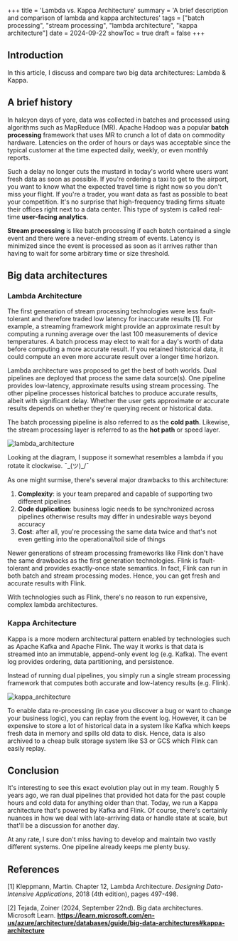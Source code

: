 +++
title = 'Lambda vs. Kappa Architecture'
summary = 'A brief description and comparison of lambda and kappa architectures'
tags = ["batch processing", "stream processing", "lambda architecture", "kappa architecture"]
date = 2024-09-22
showToc = true
draft = false
+++

## Introduction

In this article, I discuss and compare two big data architectures: Lambda & Kappa. 

## A brief history

In halcyon days of yore, data was collected in batches and processed using algorithms such as MapReduce (MR). Apache Hadoop was a popular **batch processing** framework that uses MR to crunch a lot of data on commodity hardware. Latencies on the order of hours or days was acceptable since the typical customer at the time expected daily, weekly, or even monthly reports. 

Such a delay no longer cuts the mustard in today's world where users want fresh data as soon as possible. If you're ordering a taxi to get to the airport, you want to know what the expected travel time is right now so you don't miss your flight. If you're a trader, you want data as fast as possible to beat your competition. It's no surprise that high-frequency trading firms situate their offices right next to a data center. This type of system is called real-time **user-facing analytics**.

**Stream processing** is like batch processing if each batch contained a single event and there were a never-ending stream of events. Latency is minimized since the event is processed as soon as it arrives rather than having to wait for some arbitrary time or size threshold.

## Big data architectures

### Lambda Architecture

The first generation of stream processing technologies were less fault-tolerant and therefore traded low latency for inaccurate results [1]. For example, a streaming framework might provide an approximate result by computing a running average over the last 100 measurements of device temperatures. A batch process may elect to wait for a day's worth of data before computing a more accurate result. If you retained historical data, it could compute an even more accurate result over a longer time horizon.

Lambda architecture was proposed to get the best of both worlds. Dual pipelines are deployed that process the same data source(s). One pipeline provides low-latency, approximate results using stream processing. The other pipeline processes historical batches to produce accurate results, albeit with significant delay. Whether the user gets approximate or accurate results depends on whether they're querying recent or historical data.

The batch processing pipeline is also referred to as the **cold path**. Likewise, the stream processing layer is referred to as the **hot path** or speed layer.

![lambda_architecture](/images/2024-09-22_lambda.png)

Looking at the diagram, I suppose it somewhat resembles a lambda if you rotate it clockwise. ¯\_(ツ)_/¯

As one might surmise, there's several major drawbacks to this architecture:
1. **Complexity**: is your team prepared and capable of supporting two different pipelines
2. **Code duplication**: business logic needs to be synchronized across pipelines otherwise results may differ in undesirable ways beyond accuracy
3. **Cost**: after all, you're processing the same data twice and that's not even getting into the operational/toil side of things

Newer generations of stream processing frameworks like Flink don't have the same drawbacks as the first generation technologies. Flink is fault-tolerant and provides exactly-once state semantics. In fact, Flink can run in both batch and stream processing modes. Hence, you can get fresh and accurate results with Flink.

With technologies such as Flink, there's no reason to run expensive, complex lambda architectures.

### Kappa Architecture

Kappa is a more modern architectural pattern enabled by technologies such as Apache Kafka and Apache Flink. The way it works is that data is streamed into an immutable, append-only event log (e.g. Kafka). The event log provides ordering, data partitioning, and persistence. 

Instead of running dual pipelines, you simply run a single stream processing framework that computes both accurate and low-latency results (e.g. Flink).

![kappa_architecture](/images/2024-09-22_kappa.png)

To enable data re-processing (in case you discover a bug or want to change your business logic), you can replay from the event log. However, it can be expensive to store a lot of historical data in a system like Kafka which keeps fresh data in memory and spills old data to disk. Hence, data is also archived to a cheap bulk storage system like S3 or GCS which Flink can easily replay.

## Conclusion

It's interesting to see this exact evolution play out in my team. Roughly 5 years ago, we ran dual pipelines that provided hot data for the past couple hours and cold data for anything older than that. Today, we run a Kappa architecture that's powered by Kafka and Flink. Of course, there's certainly nuances in how we deal with late-arriving data or handle state at scale, but that'll be a discussion for another day.

At any rate, I sure don't miss having to develop and maintain two vastly different systems. One pipeline already keeps me plenty busy.

## References

[1] Kleppmann, Martin. Chapter 12, Lambda Architecture. _Designing Data-Intensive Applications_, 2018 (4th edition), pages 497-498.

[2] Tejada, Zoiner (2024, September 22nd). Big data architectures. Microsoft Learn. **https://learn.microsoft.com/en-us/azure/architecture/databases/guide/big-data-architectures#kappa-architecture**
